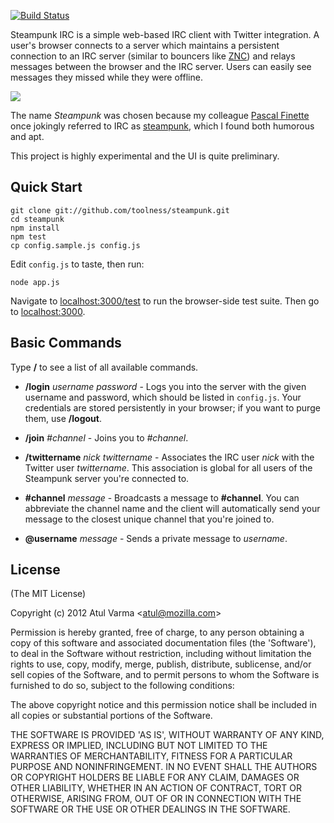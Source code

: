 [![Build Status](https://secure.travis-ci.org/toolness/steampunk.png?branch=master)](http://travis-ci.org/toolness/steampunk)

Steampunk IRC is a simple web-based IRC client with Twitter integration.
A user's browser connects to a server which maintains a persistent connection
to an IRC server (similar to bouncers like [ZNC][]) and relays messages
between the browser and the IRC server. Users can easily see messages
they missed while they were offline.

<img src="http://u.toolness.org/vjoaf">

The name *Steampunk* was chosen because my colleague [Pascal Finette][finette]
once jokingly referred to IRC as [steampunk][], which I found both
humorous and apt.

This project is highly experimental and the UI is quite preliminary.

## Quick Start

    git clone git://github.com/toolness/steampunk.git
    cd steampunk
    npm install
    npm test
    cp config.sample.js config.js

Edit `config.js` to taste, then run:

    node app.js

Navigate to [localhost:3000/test][] to run the browser-side test suite.
Then go to [localhost:3000][].

## Basic Commands

Type **/** to see a list of all available commands.

* **/login** *username* *password* - Logs you into the server with the given
username and password, which should be listed in `config.js`. Your
credentials are stored persistently in your browser; if you want to purge
them, use **/logout**.

* **/join** *#channel* - Joins you to *#channel*.

* **/twittername** *nick* *twittername* - Associates the IRC user *nick* with
the Twitter user *twittername*. This association is global for all users
of the Steampunk server you're connected to.

* **#channel** *message* - Broadcasts a message to **#channel**. You can 
abbreviate the channel name and the client will automatically send your
message to the closest unique channel that you're joined to.

* **@username** *message* - Sends a private message to *username*.

## License

(The MIT License)

Copyright (c) 2012 Atul Varma &lt;atul@mozilla.com&gt;

Permission is hereby granted, free of charge, to any person obtaining
a copy of this software and associated documentation files (the
'Software'), to deal in the Software without restriction, including
without limitation the rights to use, copy, modify, merge, publish,
distribute, sublicense, and/or sell copies of the Software, and to
permit persons to whom the Software is furnished to do so, subject to
the following conditions:

The above copyright notice and this permission notice shall be
included in all copies or substantial portions of the Software.

THE SOFTWARE IS PROVIDED 'AS IS', WITHOUT WARRANTY OF ANY KIND,
EXPRESS OR IMPLIED, INCLUDING BUT NOT LIMITED TO THE WARRANTIES OF
MERCHANTABILITY, FITNESS FOR A PARTICULAR PURPOSE AND NONINFRINGEMENT.
IN NO EVENT SHALL THE AUTHORS OR COPYRIGHT HOLDERS BE LIABLE FOR ANY
CLAIM, DAMAGES OR OTHER LIABILITY, WHETHER IN AN ACTION OF CONTRACT,
TORT OR OTHERWISE, ARISING FROM, OUT OF OR IN CONNECTION WITH THE
SOFTWARE OR THE USE OR OTHER DEALINGS IN THE SOFTWARE.

  [ZNC]: http://znc.in
  [finette]: http://www.finette.com/
  [steampunk]: http://en.wikipedia.org/wiki/Steampunk
  [localhost:3000/test]: http://localhost:3000/test/
  [localhost:3000]: http://localhost:3000/
